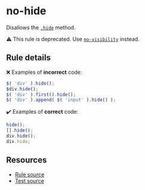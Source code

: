 # no-hide

Disallows the [`.hide`](https://api.jquery.com/hide/) method.

⚠️ This rule is deprecated. Use [`no-visibility`](no-visibility.md) instead.

## Rule details

❌ Examples of **incorrect** code:
```js
$( 'div' ).hide();
$div.hide();
$( 'div' ).first().hide();
$( 'div' ).append( $( 'input' ).hide() );
```

✔️ Examples of **correct** code:
```js
hide();
[].hide();
div.hide();
div.hide;
```

## Resources

* [Rule source](/src/rules/no-hide.js)
* [Test source](/tests/rules/no-hide.js)
